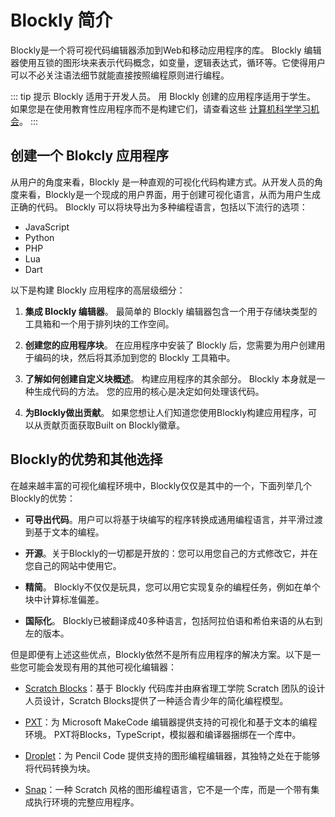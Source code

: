 # Blockly 简介

Blockly是一个将可视代码编辑器添加到Web和移动应用程序的库。 Blockly 编辑器使用互锁的图形块来表示代码概念，如变量，逻辑表达式，循环等。它使得用户可以不必关注语法细节就能直接按照编程原则进行编程。

::: tip 提示
Blockly 适用于开发人员。 用 Blockly 创建的应用程序适用于学生。 如果您是在使用教育性应用程序而不是构建它们，请查看这些 [计算机科学学习机会](https://www.google.com/edu/resources/computerscience/learning/)。
:::

## 创建一个 Blokcly 应用程序

从用户的角度来看，Blockly 是一种直观的可视化代码构建方式。从开发人员的角度来看，Blockly是一个现成的用户界面，用于创建可视化语言，从而为用户生成正确的代码。 Blockly 可以将块导出为多种编程语言，包括以下流行的选项：

- JavaScript
- Python
- PHP
- Lua
- Dart

以下是构建 Blockly 应用程序的高层级细分：
1.  **集成 Blockly 编辑器**。 最简单的 Blockly 编辑器包含一个用于存储块类型的工具箱和一个用于排列块的工作空间。 

2.  **创建您的应用程序块**。 在应用程序中安装了 Blockly 后，您需要为用户创建用于编码的块，然后将其添加到您的 Blockly 工具箱中。

3.  **了解如何创建自定义块概述**。 构建应用程序的其余部分。 Blockly 本身就是一种生成代码的方法。 您的应用的核心是决定如何处理该代码。 

4.  **为Blockly做出贡献**。 如果您想让人们知道您使用Blockly构建应用程序，可以从贡献页面获取Built on Blockly徽章。

## Blockly的优势和其他选择

在越来越丰富的可视化编程环境中，Blockly仅仅是其中的一个，下面列举几个Blockly的优势：

- **可导出代码**。用户可以将基于块编写的程序转换成通用编程语言，并平滑过渡到基于文本的编程。

- **开源**。关于Blockly的一切都是开放的：您可以用您自己的方式修改它，并在您自己的网站中使用它。

- **精简**。 Blockly不仅仅是玩具，您可以用它实现复杂的编程任务，例如在单个块中计算标准偏差。

- **国际化**。 Blockly已被翻译成40多种语言，包括阿拉伯语和希伯来语的从右到左的版本。

但是即便有上述这些优点，Blockly依然不是所有应用程序的解决方案。以下是一些您可能会发现有用的其他可视化编辑器：
- [Scratch Blocks](https://scratch.mit.edu/developers)：基于 Blockly 代码库并由麻省理工学院 Scratch 团队的设计人员设计，Scratch Blocks提供了一种适合青少年的简化编程模型。

- [PXT](https://github.com/Microsoft/pxt)：为 Microsoft MakeCode 编辑器提供支持的可视化和基于文本的编程环境。 PXT将Blocks，TypeScript，模拟器和编译器捆绑在一个库中。

- [Droplet](https://github.com/PencilCode/droplet)：为 Pencil Code 提供支持的图形编程编辑器，其独特之处在于能够将代码转换为块。

- [Snap](https://github.com/jmoenig/Snap--Build-Your-Own-Blocks)：一种 Scratch 风格的图形编程语言，它不是一个库，而是一个带有集成执行环境的完整应用程序。



